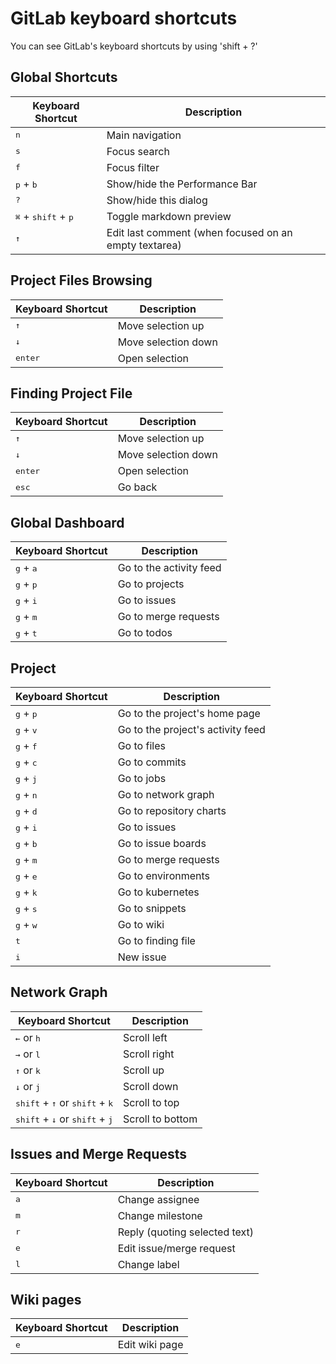 # GitLab keyboard shortcuts

You can see GitLab's keyboard shortcuts by using 'shift + ?'

## Global Shortcuts

| Keyboard Shortcut | Description |
| ----------------- | ----------- |
| <kbd>n</kbd> | Main navigation |
| <kbd>s</kbd> | Focus search |
| <kbd>f</kbd> | Focus filter |
| <kbd>p</kbd> + <kbd>b</kbd> | Show/hide the Performance Bar |
| <kbd>?</kbd> | Show/hide this dialog |
| <kbd>⌘</kbd> + <kbd>shift</kbd> + <kbd>p</kbd> | Toggle markdown preview |
| <kbd>↑</kbd> | Edit last comment (when focused on an empty textarea) |

## Project Files Browsing

| Keyboard Shortcut | Description |
| ----------------- | ----------- |
| <kbd>↑</kbd> | Move selection up |
| <kbd>↓</kbd> | Move selection down |
| <kbd>enter</kbd> | Open selection |

## Finding Project File

| Keyboard Shortcut | Description |
| ----------------- | ----------- |
| <kbd>↑</kbd> | Move selection up |
| <kbd>↓</kbd> | Move selection down |
| <kbd>enter</kbd> | Open selection |
| <kbd>esc</kbd> | Go back |

## Global Dashboard

| Keyboard Shortcut | Description |
| ----------------- | ----------- |
| <kbd>g</kbd> + <kbd>a</kbd> | Go to the activity feed |
| <kbd>g</kbd> + <kbd>p</kbd> | Go to projects |
| <kbd>g</kbd> + <kbd>i</kbd> | Go to issues |
| <kbd>g</kbd> + <kbd>m</kbd> | Go to merge requests |
| <kbd>g</kbd> + <kbd>t</kbd> | Go to todos |

## Project

| Keyboard Shortcut | Description |
| ----------------- | ----------- |
| <kbd>g</kbd> + <kbd>p</kbd> | Go to the project's home page |
| <kbd>g</kbd> + <kbd>v</kbd> | Go to the project's activity feed |
| <kbd>g</kbd> + <kbd>f</kbd> | Go to files |
| <kbd>g</kbd> + <kbd>c</kbd> | Go to commits |
| <kbd>g</kbd> + <kbd>j</kbd> | Go to jobs |
| <kbd>g</kbd> + <kbd>n</kbd> | Go to network graph |
| <kbd>g</kbd> + <kbd>d</kbd> | Go to repository charts |
| <kbd>g</kbd> + <kbd>i</kbd> | Go to issues |
| <kbd>g</kbd> + <kbd>b</kbd> | Go to issue boards |
| <kbd>g</kbd> + <kbd>m</kbd> | Go to merge requests |
| <kbd>g</kbd> + <kbd>e</kbd> | Go to environments |
| <kbd>g</kbd> + <kbd>k</kbd> | Go to kubernetes |
| <kbd>g</kbd> + <kbd>s</kbd> | Go to snippets |
| <kbd>g</kbd> + <kbd>w</kbd> | Go to wiki |
| <kbd>t</kbd> | Go to finding file |
| <kbd>i</kbd> | New issue |

## Network Graph

| Keyboard Shortcut | Description |
| ----------------- | ----------- |
| <kbd>←</kbd> or <kbd>h</kbd> | Scroll left |
| <kbd>→</kbd> or <kbd>l</kbd> | Scroll right |
| <kbd>↑</kbd> or <kbd>k</kbd> | Scroll up |
| <kbd>↓</kbd> or <kbd>j</kbd> | Scroll down |
| <kbd>shift</kbd> + <kbd>↑</kbd> or <kbd>shift</kbd> + <kbd>k</kbd> | Scroll to top |
| <kbd>shift</kbd> + <kbd>↓</kbd> or <kbd>shift</kbd> + <kbd>j</kbd> | Scroll to bottom |

## Issues and Merge Requests

| Keyboard Shortcut | Description |
| ----------------- | ----------- |
| <kbd>a</kbd> | Change assignee |
| <kbd>m</kbd> | Change milestone |
| <kbd>r</kbd> | Reply (quoting selected text) |
| <kbd>e</kbd> | Edit issue/merge request |
| <kbd>l</kbd> | Change label |

## Wiki pages

| Keyboard Shortcut | Description |
| ----------------- | ----------- |
| <kbd>e</kbd> | Edit wiki page|
